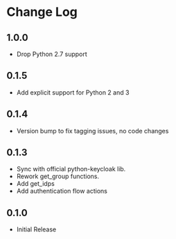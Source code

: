 # Change Log

## 1.0.0

* Drop Python 2.7 support

## 0.1.5

- Add explicit support for Python 2 and 3

## 0.1.4

 - Version bump to fix tagging issues, no code changes

## 0.1.3

 - Sync with official python-keycloak lib.
 - Rework get_group functions.
 - Add get_idps
 - Add authentication flow actions

## 0.1.0

 - Initial Release

